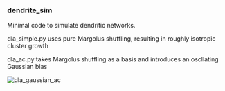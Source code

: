 ### dendrite_sim

Minimal code to simulate dendritic networks.  

dla_simple.py uses pure Margolus shuffling, resulting in roughly isotropic cluster growth


dla_ac.py takes Margolus shuffling as a basis and introduces an oscllating Gaussian bias

![dla_gaussian_ac](https://github.com/user-attachments/assets/9f27a28d-0448-47ea-b872-4ae8c25d0019)
